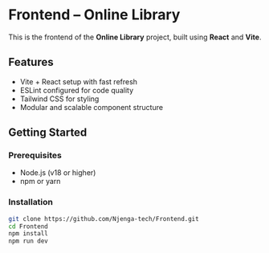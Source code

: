 # Frontend – Online Library

This is the frontend of the **Online Library** project, built using **React** and **Vite**.

## Features

- Vite + React setup with fast refresh
- ESLint configured for code quality
- Tailwind CSS for styling
- Modular and scalable component structure

## Getting Started

### Prerequisites

- Node.js (v18 or higher)
- npm or yarn

### Installation

```bash
git clone https://github.com/Njenga-tech/Frontend.git
cd Frontend
npm install
npm run dev
